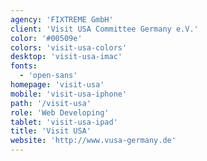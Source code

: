 ```yaml
---
agency: 'FIXTREME GmbH'
client: 'Visit USA Committee Germany e.V.'
color: '#00509e'
colors: 'visit-usa-colors'
desktop: 'visit-usa-imac'
fonts:
  - 'open-sans'
homepage: 'visit-usa'
mobile: 'visit-usa-iphone'
path: '/visit-usa'
role: 'Web Developing'
tablet: 'visit-usa-ipad'
title: 'Visit USA'
website: 'http://www.vusa-germany.de'
---
```

